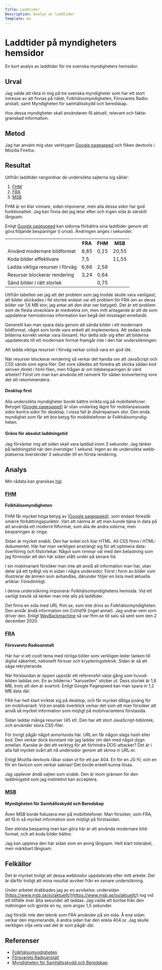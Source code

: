 ```yaml
---
Title: Laddtider
Description: Analys av laddtider
Template: me
---
```

# Laddtider på myndigheters hemsidor

En kort analys av laddtider för tre svenska myndigheters hemsidor.

## Urval

Jag valde att rikta in mig på tre svenska myndigheter som har ett stort
intresse av att finnas på nätet; Folkhälso&shy;myndig&shy;heten, Försvarets
Radio&shy;anstalt, samt Myndigheten för samhällsskydd och beredskap.

Hos dessa myndigheter skall användaren få aktuell, relevant och fakta&shy;granskad
information.

## Metod

Jag har använt mig utav verktygen [Google pagespeed][2] och fliken devtools i
Mozilla Firefox.

## Resultat

Utifrån laddtider rangordnar de undersökta sajterna sig såhär:

1. [FHM][3]
2. [FRA][4]
3. [MSB][5]

FHM är en klar vinnare, sidan imponerar, men alla dessa sidor har god
funktion&shy;alitet. Jag kan finna det jag letar efter och ingen sida är
särskilt långsam.

Enligt [Google pagespeed][2] kan sidorna förbättra sina laddtider genom att
göra följande besparingar (i urval). Ändringen anges i sekunder.

<table>
    <tr>
        <th></th>
        <th>FRA</th>
        <th>FHM</th>
        <th>MSB</th>
    <tr>
    <tr>
        <td>Använd modernare bildformat</td>
        <td>8,85</td>
        <td>0,15</td>
        <td>20,55</td>
    </tr>
    <tr>
        <td>Koda bilder effektivare</td>
        <td>7,5</td>
        <td></td>
        <td>11,55</td>
    </tr>
    <tr>
        <td>Ladda viktiga resurser i förväg</dh>
        <td>6,66</td>
        <td>2,58</td>
        <td></td>
    </tr>
    <tr>
        <td>Resurser blockerar rendering</td>
        <td>3,24</td>
        <td>0,64</td>
        <td></td>
    </tr>
    <tr>
        <td>Sänd bilder i rätt storlek</td>
        <td></td>
        <td>0,75</td>
        <td></td>
    </tr>
</table>

Utifrån tabellen ser jag att det problem som jag trodde skulle vara vanligast;
att bilder skickades i fel storlek endast var ett problem för FRA (en av deras
bilder var 1,6 MB stor, jag antar att den drar ner betyget). Det är ett problem
som de flesta utvecklare är medvetna om, men mitt antagande är att de som
upp&shy;daterar hemsidornas information kan begå det miss&shy;taget emellanåt.

Generellt kan man spara data genom att sända bilder i ett modernare bildformat,
något som torde vara enkelt att implementera. Att sedan koda bilderna korrekt
verkar vara lönsamt. Hur detta står sig efter att bilderna uppdaterats till ett
modernare format framgår inte i den här undersökningen.

Att ladda viktiga resurser i förväg verkar också vara en god idé.

När resurser blockerar rendering så verkar det handla om att JavaScript och
CSS sänds som egna filer. Det vore således att föredra att skicka sådan kod
skriven direkt i html-filen, men frågan är om tids&shy;besparingen är värd
arbetet? Först om man kan använda ett ramverk för sådan kon&shy;vertering vore
det att rekom&shy;mendera.

#### Desktop first

Alla undersökta myndigheter borde bättre inrikta sig på mobil&shy;telefoner.
Betyget ([Google page&shy;speed][2]) är utan undantag lägre för mobil&shy;anpassade
sidor kontra sidor för desktop. I vissa fall är diskrepansen stor.
Den enda myndighet som får ett _bra_ betyg för mobil&shy;telefoner är
Folk&shy;hälso&shy;myndig&shy;heten.

#### Gräns för absolut laddningstid

Jag förväntar mig att sidan skall vara laddad inom 3 sekunder. Jag tänker på
laddnings&shy;tid när den överstiger 1 sekund. Ingen av de under&shy;sökta
webb&shy;platserna överskrider 3 sekunder till en första rendering.

## Analys

Min rådata kan granskas [här][1].

### [FHM][3]

#### Folkhälsomyndigheten

FHM får mycket höga betyg av ([Google page&shy;speed][2]), som endast föreslår
smärre förbättrings&shy;punkter. Värt att nämna är att man kunde tjäna in data på
att använda ett modernt filformat, som alla de andra sidorna, men besparingen är
ringa.

Sidan är mycket snabb. Den har enkel och klar HTML. All CSS finns i
HTML-dokumentet. Här har man verkligen ansträngt sig för att optimera
data&shy;överföring och filstorlekar. Något som rimmar väl med den belastning
som jag förmodar att den här sidan stått under på senare tid.

I sin mobilvariant försöker man inte att anslå all information man har, utan
delar på ett tydligt vis in sidan i några undersidor. Först i form av bilder
som illustrerar de ämnen som avhandlas, därunder följer en lista med aktuella
artiklar. Föredömligt.

I denna undersökning imponerar Folk&shy;hälso&shy;myndig&shy;hetens hemsida.
Vid ett vanligt besök så tänker man inte alls på laddtider.

Det finns en sida med URL fhm.se, som inte drivs av
Folk&shy;hälso&shy;myndig&shy;heten. Den anslår ändå information om CoVid19
(inget annat).  Jag undrar vem som driver den. Enligt [WayBackmachine][6]
så var fhm.se till salu så sent som den 2 december 2020.

### [FRA][4]

#### Försvarets Radioanstalt

Här har vi ett coolt tema med rörliga bilder som verkligen leder tanken till
digital säkerhet, nationellt försvar och kryp&shy;terings&shy;teknik. Sidan är
så att säga rekryterande.

När förstasidan är öppen uppstår ett referensfel varje gång som huvud&shy;bilden
laddas om. En av bilderna i "karusellen" sticker ut. Dess storlek är 1,6 MB,
trots att den är svart&shy;vit. Enligt Google Pagespeed kan man spara in 1,2 MB
data där.

FRA har helt klart inriktat sig på desktop, och får mycket dåliga poäng för sin
mobil&shy;variant. Vid en snabb överblick verkar det som att man försöker att
anslå så mycket information som möjligt på mobil&shy;variantens första&shy;sida.

Sidan laddar många resurser (45 st). Den har ett stort JavaScript-bibliotek,
och använder stora CSS-filer.

För övrigt pågår något annorlunda här. URL:en får någon slags hash eller kod.
Den verkar dock konstant när jag laddar om den med något dygn emellan.
Kanske är det ett verktyg för att förhindra DOS-attacker? Det är i alla fall
mycket svårt att nå undersidor genom att skriva in URL:er.

Enligt Mozilla devtools råkar sidan ut för ett par 404. En för en JS-fil, och
en för en favicon som verkar saknas! Det borde enkelt kunna lösas.

Jag upplever ändå sajten som snabb. Den är inom gränsen för den laddningstid
som jag instinktivt kan acceptera.

### [MSB][5]

#### Myndigheten för Samhällsskydd och Beredskap

Även MSB borde fokusera mer på mobiltelefoner. Man försöker, som FRA, att
få in så mycket infor&shy;mation som möjligt på första&shy;sidan.

Den största besparing man kan göra här är att använda modernare bild&shy;format,
och att koda bilder bättre.

Jag kan uppleva den här sidan som en aning långsam. Helt klart tolerabel, men
märkbart långsam.

## Felkällor

Det är mycket troligt att dessa webbsidor upp&shy;daterats efter mitt arbete.
Det är därför troligt att mina resultat avviker från en senare undersökning.

Under arbetet drabbades jag av en avvikelse: undersidan
[https://www.msb.se/sv/aktuellt/](https://www.msb.se/sv/aktuellt/) tog vid ett
tillfälle över åtta sekunder att laddas. Jag valde att bortse från den mätningen
och gjorde en ny, som angav 1,5 sekunder.

Jag förstår inte den teknik som FRA använder på sin sida. Å ena sidan verkar den
imponerande, å andra sidan har den enkla 404:or. Jag skulle verkligen vilja veta
vad det är som pågår där.

## Referenser

* [Folkhälsomyndigheten][3]
* [Försvarets Radioanstalt][4]
* [Myndigheten för Samhällsskydd och Beredskap][5]

[1]: https://docs.google.com/spreadsheets/d/162ILFdKhV-uAC5aPArRbbGjT4jf5hzTHBHkDH5bqqVo/edit?usp=sharing

[2]: https://developers.google.com/speed/pagespeed/insights/

[3]: https://www.folkhalsomyndigheten.se/

[4]: https://www.fra.se/

[5]: https://www.msb.se/

[6]: https://web.archive.org/web/*/fhm.se
